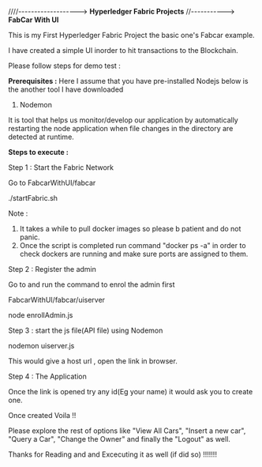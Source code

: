 ////-------------------> **Hyperledger Fabric Projects**
//-----------> **FabCar With UI**

This is my First Hyperledger Fabric Project the basic one's Fabcar example.

I have created a simple UI inorder to hit transactions to the Blockchain.

Please follow steps for demo test :

**Prerequisites :**
Here I assume that you have pre-installed Nodejs below is the another tool  I have downloaded 

1. Nodemon

It is tool that helps us monitor/develop our application by automatically restarting the node application when file changes in the directory are detected
at runtime.

**Steps to execute :**

Step 1 : Start the Fabric Network 

Go to 
FabcarWithUI/fabcar

./startFabric.sh

Note :
1. It takes a while to pull docker images so please b patient and do not panic.
2. Once the script is completed run command "docker ps -a" in order to check dockers are running and make sure ports are assigned to them.

Step 2 : Register the admin 

Go to and run the command to enrol the admin first

FabcarWithUI/fabcar/uiserver

node enrollAdmin.js


Step 3 : start the js file(API file) using Nodemon 

nodemon uiserver.js

This would give a host url , open the link in browser.

Step 4 : The Application

Once the link is opened try any id(Eg your name) it would ask you to create one.

Once created Voila !!

Please explore the rest of options like "View All Cars", "Insert a new car", "Query a Car", "Change the Owner" and finally the "Logout" as well.

Thanks for Reading and and Excecuting it as well (if did so) !!!!!!!
